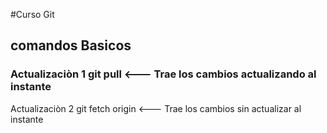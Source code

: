 #Curso Git 

## comandos Basicos

### Actualizaciòn 1  git pull <--- Trae los cambios actualizando al instante


Actualizaciòn 2 git fetch origin <--- Trae los cambios sin actualizar al instante
